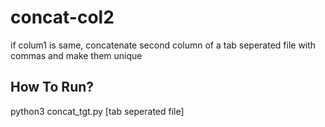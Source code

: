 # concat-col2
if colum1 is same, concatenate second column of a tab seperated file with commas and make them unique

## How To Run?

python3 concat_tgt.py [tab seperated file]
